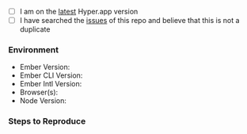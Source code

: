 <!--
  Hi there! Thank you for discovering and submitting an issue. 

  Before you submit this; let's make sure of a few things. 
  Please make sure the following boxes are ticked if they are correct.
  If not, please try and fulfil these first.
-->

- [ ] I am on the [latest](https://github.com/jasonmit/ember-intl/releases/latest) Hyper.app version
- [ ] I have searched the [issues](https://github.com/jasonmit/ember-intl/issues) of this repo and believe that this is not a duplicate

<!-- 
  Once those are done, if you're able to fill in the following list with your information,
  it'd be very helpful to whoever handles the issue.
-->

### Environment

- Ember Version: 
- Ember CLI Version:
- Ember Intl Version:
- Browser(s):
- Node Version:

### Steps to Reproduce

<!-- Reproduction steps here -->
